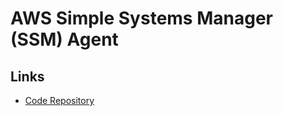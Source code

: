 # AWS Simple Systems Manager (SSM) Agent

## Links

- [Code Repository](https://github.com/aws/amazon-ssm-agent)
